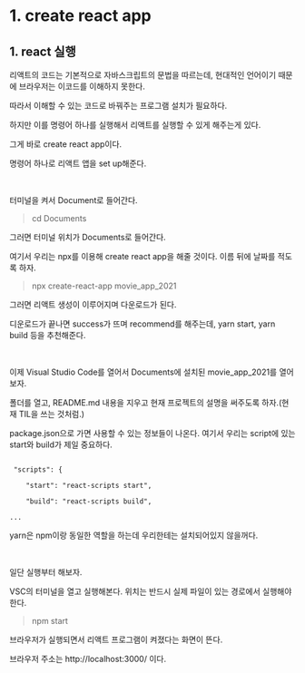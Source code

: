 
# 1. create react app

## 1. react 실행

리액트의 코드는 기본적으로 자바스크립트의 문법을 따르는데, 현대적인 언어이기 때문에 브라우저는 이코드를 이해하지 못한다. 

따라서 이해할 수 있는 코드로 바꿔주는 프로그램 설치가 필요하다. 

하지만 이를 명령어 하나를 실행해서 리액트를 실행할 수 있게 해주는게 있다.

그게 바로  create react app이다.

명령어 하나로 리액트 앱을 set up해준다.

<br>

터미널을 켜서 Document로 들어간다.

> cd Documents

그러면 터미널 위치가 Documents로 들어간다.

여기서 우리는 npx를 이용해 create react app을 해줄 것이다. 이름 뒤에 날짜를 적도록 하자.

> npx create-react-app movie_app_2021

그러면 리액트 생성이 이루어지며 다운로드가 된다.

디운로드가 끝나면 success가 뜨며 recommend를 해주는데, yarn start, yarn build 등을 추천해준다.

<br>

이제 Visual Studio Code를 열어서 Documents에 설치된 movie_app_2021를 열어보자.

폴더를 열고, README.md 내용을 지우고 현재 프로젝트의 설명을 써주도록 하자.(현재 TIL을 쓰는 것처럼.)

package.json으로 가면 사용할 수 있는 정보들이 나온다. 여기서 우리는 script에 있는 start와 build가 제일 중요하다.

<code>
 "scripts": {<br>
    "start": "react-scripts start",<br>
    "build": "react-scripts build",<br>
...
</code>

yarn은 npm이랑 동일한 역할을 하는데 우리한테는 설치되어있지 않을꺼다.

<br>

일단 실행부터 해보자.

VSC의 터미널을 열고 실행해본다. 위치는 반드시 실제 파일이 있는 경로에서 실행해야 한다.

> npm start

브라우저가 실행되면서 리액트 프로그램이 켜졌다는 화면이 뜬다.

브라우저 주소는 http://localhost:3000/ 이다.

<br>

<!-- 2021.09.12-->
